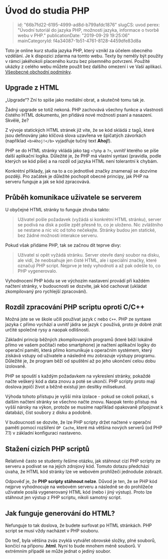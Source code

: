 Úvod do studia PHP
==================

> id: "66b7fd22-6195-4999-ad8d-b799afdc1876"
> slugCS: uvod
> perex: "Úvodní tutoriál do jazyka PHP, možnosti jazyka, informace o tvorbě webu v PHP."
> publicationDate: "2019-09-29 19:25:06"
> mainCategoryId: f4a34087-1b51-4761-8128-4459dfe83d8a

Toto je online kurz studia jazyka PHP, který vznikl za účelem obecného vzdělání. Je k dispozici zdarma na tomto webu. Texty by neměly být použity v rámci jakéhokoli placeného kurzu bez písemného potvrzení. Použité ukázky z celého webu můžete použít bez dalšího omezení i ve Vaší aplikaci. [Všeobecné obchodní podmínky](https://baraja.cz/vseobecne-obchodni-podminky).

Upgrade z HTML
--------------

„Upgrade“? Zní to spíše jako mediální obrat, a skutečně tomu tak je.

Žádný upgrade se totiž nekoná. PHP zachovává všechny funkce a vlastnosti čistého HTML dokumentu, jen přidává nové možnosti psaní a nasazení. Skvělé, že?

Z vývoje statických HTML stránek již víte, že se kód skládá z tagů, které jsou definovány jako klíčová slova uzavřena ve špičatých závorkách (například `<b>Ahoj!</b>` vyjadřuje tučný text **Ahoj!**).

PHP se do HTML stránky vkládá jako tag `<?php` a `?>`, uvnitř kterého se píše další aplikační logika. Důležité je, že PHP má vlastní syntaxi (pravidla, podle kterých se kód píše) a na rozdíl od jazyka HTML není tolerantní k chybám.

Konkrétní příklady, jak na to a co jednotlivé značky znamenají se dozvíme později. Pro začátek je důležité pochopit obecné principy, jak PHP na serveru funguje a jak se kód zpracovává.

Průběh komunikace uživatele se serverem
---------------------------------------

U obyčejné HTML stránky to funguje zhruba takto:

> Uživatel pošle požadavek (vyžádá si konkrétní HTML stránku), server se podívá na disk a pošle zpět přesně to, co je uloženo. Nic zvláštního se nestane a nic víc od toho nečekejte. Stránky budou jen statické, bez žádné možnosti interakce serveru.

Pokud však přidáme PHP, tak se začnou dít teprve divy:

> Uživatel si opět vyžádá stránku. Server otevře daný soubor na disku, ale vidí, že neobsahuje jen čisté HTML, ale i speciální značky, které označují PHP script. Nejprve je tedy vyhodnotí a až pak odešle to, co PHP vygenerovalo.

Vyhodnocení PHP kódu se ve výchozím nastavení provádí při každém načtení stránky, v budoucnosti se dozvíte, jak kód cachovat (ukládat zkompilovaný pro rychlejší zpracování).

Rozdíl zpracování PHP scriptu oproti C/C++
------------------------------------------

Možná jste se ve škole učili používat jazyk `C` nebo `C++`. PHP ze syntaxe jazyka `C` přímo vychází a uvnitř jádra se jazyk `C` používá, proto je dobré znát určité společné rysy a naopak odlišnosti.

Základní princip běžných zkompilovaných programů (které běží lokálně přímo ve vašem počítači nebo smartphone) je načtení aplikační logiky do operační paměti, která přímo komunikuje s operačním systémem, který získává vstupy od uživatele a následně mu zobrazuje výstupy programu. Důležité je, že program běží od spuštění až po jeho ukončení celou dobu izolovaně.

PHP se spouští s každým požadavkem na vykreslení stránky, pokaždé načte veškerý kód a data znovu a poté se ukončí. PHP scripty proto mají doslova jepičí život a běžně existují jen desítky milisekund.

Výhoda tohoto přístupu je vyšší míra izolace - pokud se cokoli pokazí, s dalším načtení stránky se všechno načte znovu. Naopak tento přístup má vyšší nároky na výkon, protože se musíme například opakovaně připojovat k databázi, číst soubory z disku a podobně.

V budoucnosti se dozvíte, že lze PHP scripty držet načtené v operační paměti pomocí rozšíření `OP Cache`, které má většina nových serverů (od PHP 7.1) v základní konfiguraci nastaveno.

Stažení cizích PHP scriptů
--------------------------

Relativně často se studenty řešíme otázku, jak stáhnout cizí PHP scripty ze serveru a podívat se na jejich zdrojový kód. Tomuto dotazu předchází úvaha, že HTML kód stránky lze ve webovém prohlížeči jednoduše zobrazit.

Odpověď je, že **PHP scripty stáhnout nelze**. Důvod je ten, že se PHP kód nejprve vyhodnocuje na webovém serveru a následně se do prohlížeče uživatele posílá vygenerovaný HTML kód (nebo i jiný výstup). Proto lze stáhnout jen výstup z PHP scriptu, nikoli samotný script.

Jak funguje generování do HTML?
---------------------------------

Nefunguje to tak doslova, že budete surfovat po HTML stránkách. PHP script se musí vždy nacházet v PHP souboru.

Do teď, byla většina zvás zvyklá vytvářet obrovské složky, plné souborů, končící na příponu **.html**. Nyní to bude mnohem méně souborů. V extrémním případě se může jednat o jediný soubor.
